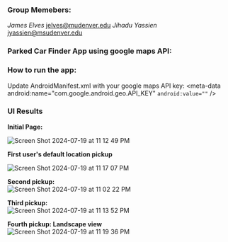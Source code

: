 ### Group Memebers:
*James Elves*         jelves@mudenver.edu
*Jihadu Yassien*      jyassien@msudenver.edu


### Parked Car Finder App using google maps API:

### How to run the app:

Update AndroidManifest.xml with your google maps API key:
<meta-data
android:name="com.google.android.geo.API_KEY"
`android:value=""` />


### UI Results

**Initial Page:** <br />

![Screen Shot 2024-07-19 at 11 12 49 PM](https://github.com/user-attachments/assets/5cb4de63-139c-4a76-81c9-7fdbfa8fc009)

**First user's default location pickup** <br />

![Screen Shot 2024-07-19 at 11 17 07 PM](https://github.com/user-attachments/assets/58e4485f-8e73-41ed-b241-367d4265bf36)

**Second pickup:** <br />
![Screen Shot 2024-07-19 at 11 02 22 PM](https://github.com/user-attachments/assets/ec5f9f7c-d26f-421e-8146-cb9046866b8a)

**Third pickup:** <br />
![Screen Shot 2024-07-19 at 11 13 52 PM](https://github.com/user-attachments/assets/0ef94fdf-2e17-4975-bdaa-b61a24fbfd11)


**Fourth pickup: Landscape view** <br />
![Screen Shot 2024-07-19 at 11 19 36 PM](https://github.com/user-attachments/assets/4a884853-afd9-46ec-8355-677e40bc6fb5)
